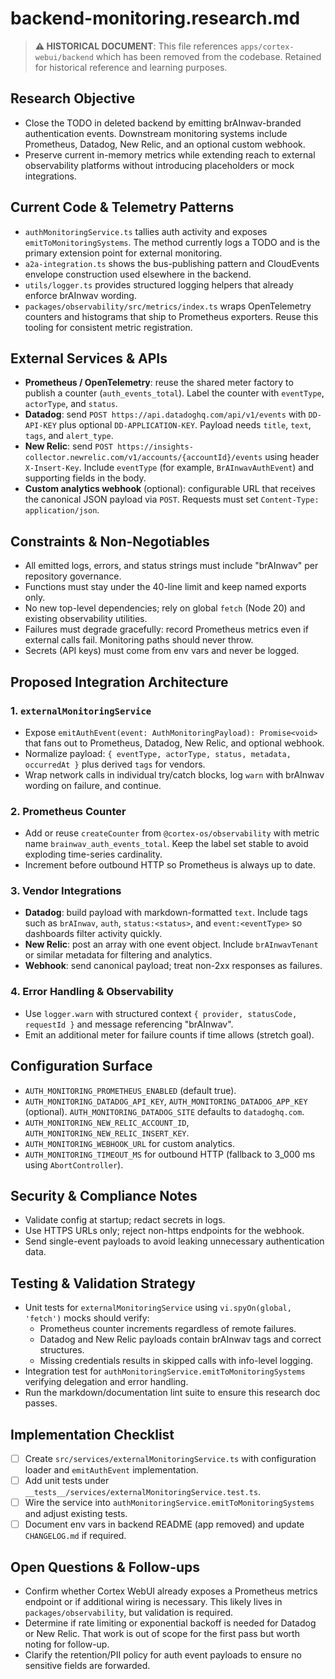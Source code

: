 # backend-monitoring.research.md

> **⚠️ HISTORICAL DOCUMENT**: This file references `apps/cortex-webui/backend` which has been removed from the codebase. Retained for historical reference and learning purposes.

## Research Objective

- Close the TODO in deleted backend by emitting brAInwav-branded authentication events.
  Downstream monitoring systems include Prometheus, Datadog, New Relic, and an optional custom webhook.
- Preserve current in-memory metrics while extending reach to external observability platforms without introducing placeholders or mock integrations.

## Current Code & Telemetry Patterns

- `authMonitoringService.ts` tallies auth activity and exposes `emitToMonitoringSystems`.
  The method currently logs a TODO and is the primary extension point for external monitoring.
- `a2a-integration.ts` shows the bus-publishing pattern and CloudEvents envelope construction used elsewhere in the backend.
- `utils/logger.ts` provides structured logging helpers that already enforce brAInwav wording.
- `packages/observability/src/metrics/index.ts` wraps OpenTelemetry counters and histograms that ship to Prometheus exporters.
  Reuse this tooling for consistent metric registration.

## External Services & APIs

- **Prometheus / OpenTelemetry**: reuse the shared meter factory to publish a counter (`auth_events_total`).
  Label the counter with `eventType`, `actorType`, and `status`.
- **Datadog**: send `POST https://api.datadoghq.com/api/v1/events` with `DD-API-KEY` plus optional `DD-APPLICATION-KEY`.
  Payload needs `title`, `text`, `tags`, and `alert_type`.
- **New Relic**: send `POST https://insights-collector.newrelic.com/v1/accounts/{accountId}/events` using header `X-Insert-Key`.
  Include `eventType` (for example, `BrAInwavAuthEvent`) and supporting fields in the body.
- **Custom analytics webhook** (optional): configurable URL that receives the canonical JSON payload via `POST`.
  Requests must set `Content-Type: application/json`.

## Constraints & Non-Negotiables

- All emitted logs, errors, and status strings must include "brAInwav" per repository governance.
- Functions must stay under the 40-line limit and keep named exports only.
- No new top-level dependencies; rely on global `fetch` (Node 20) and existing observability utilities.
- Failures must degrade gracefully: record Prometheus metrics even if external calls fail.
  Monitoring paths should never throw.
- Secrets (API keys) must come from env vars and never be logged.

## Proposed Integration Architecture

### 1. `externalMonitoringService`

- Expose `emitAuthEvent(event: AuthMonitoringPayload): Promise<void>` that fans out to Prometheus, Datadog, New Relic, and optional webhook.
- Normalize payload: `{ eventType, actorType, status, metadata, occurredAt }` plus derived `tags` for vendors.
- Wrap network calls in individual try/catch blocks, log `warn` with brAInwav wording on failure, and continue.

### 2. Prometheus Counter

- Add or reuse `createCounter` from `@cortex-os/observability` with metric name `brainwav_auth_events_total`.
  Keep the label set stable to avoid exploding time-series cardinality.
- Increment before outbound HTTP so Prometheus is always up to date.

### 3. Vendor Integrations

- **Datadog**: build payload with markdown-formatted `text`.
  Include tags such as `brAInwav`, `auth`, `status:<status>`, and `event:<eventType>` so dashboards filter activity quickly.
- **New Relic**: post an array with one event object.
  Include `brAInwavTenant` or similar metadata for filtering and analytics.
- **Webhook**: send canonical payload; treat non-2xx responses as failures.

### 4. Error Handling & Observability

- Use `logger.warn` with structured context `{ provider, statusCode, requestId }` and message referencing "brAInwav".
- Emit an additional meter for failure counts if time allows (stretch goal).

## Configuration Surface

- `AUTH_MONITORING_PROMETHEUS_ENABLED` (default true).
- `AUTH_MONITORING_DATADOG_API_KEY`, `AUTH_MONITORING_DATADOG_APP_KEY` (optional).
  `AUTH_MONITORING_DATADOG_SITE` defaults to `datadoghq.com`.
- `AUTH_MONITORING_NEW_RELIC_ACCOUNT_ID`, `AUTH_MONITORING_NEW_RELIC_INSERT_KEY`.
- `AUTH_MONITORING_WEBHOOK_URL` for custom analytics.
- `AUTH_MONITORING_TIMEOUT_MS` for outbound HTTP (fallback to 3_000 ms using `AbortController`).

## Security & Compliance Notes

- Validate config at startup; redact secrets in logs.
- Use HTTPS URLs only; reject non-https endpoints for the webhook.
- Send single-event payloads to avoid leaking unnecessary authentication data.

## Testing & Validation Strategy

- Unit tests for `externalMonitoringService` using `vi.spyOn(global, 'fetch')` mocks should verify:
  - Prometheus counter increments regardless of remote failures.
  - Datadog and New Relic payloads contain brAInwav tags and correct structures.
  - Missing credentials results in skipped calls with info-level logging.
- Integration test for `authMonitoringService.emitToMonitoringSystems` verifying delegation and error handling.
- Run the markdown/documentation lint suite to ensure this research doc passes.

## Implementation Checklist

- [ ] Create `src/services/externalMonitoringService.ts` with configuration loader and `emitAuthEvent` implementation.
- [ ] Add unit tests under `__tests__/services/externalMonitoringService.test.ts`.
- [ ] Wire the service into `authMonitoringService.emitToMonitoringSystems` and adjust existing tests.
- [ ] Document env vars in backend README (app removed) and update `CHANGELOG.md` if required.

## Open Questions & Follow-ups

- Confirm whether Cortex WebUI already exposes a Prometheus metrics endpoint or if additional wiring is necessary.
  This likely lives in `packages/observability`, but validation is required.
- Determine if rate limiting or exponential backoff is needed for Datadog or New Relic.
  That work is out of scope for the first pass but worth noting for follow-up.
- Clarify the retention/PII policy for auth event payloads to ensure no sensitive fields are forwarded.
